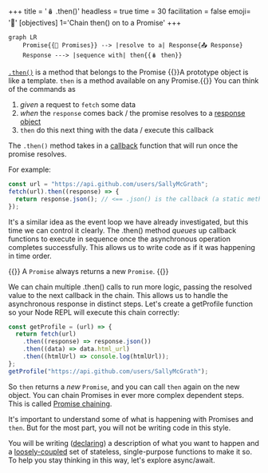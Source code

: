 +++
title = '🪆 .then()'
headless = true
time = 30
facilitation = false
emoji= '🧩'
[objectives]
    1='Chain then() on to a Promise'
+++

```mermaid
graph LR
    Promise{{🤝 Promises}} --> |resolve to a| Response{📤 Response}
    Response ---> |sequence with| then{{🪆️ then}}
```

[`.then()`](https://developer.mozilla.org/en-US/docs/Web/JavaScript/Reference/Global_Objects/Promise/then) is a method that belongs to the Promise {{<tooltip title="prototype">}}A prototype object is like a template. `then` is a method available on any Promise.{{</tooltip>}} You can think of the commands as

1. _given_ a request to `fetch` some data
2. _when_ the `response` comes back / the promise resolves to a [response object](https://developer.mozilla.org/en-US/docs/Web/API/Response)
3. `then` do this next thing with the data / execute this callback

The `.then()` method takes in a [callback](https://www.w3schools.com/js/js_callback.asp) function that will run once the promise resolves.

For example:

```js
const url = "https://api.github.com/users/SallyMcGrath";
fetch(url).then((response) => {
  return response.json(); // <== .json() is the callback (a static method of the response interface)
});
```

It's a similar idea as the event loop we have already investigated, but this time we can control it clearly. The .then() method _queues_ up callback functions to execute in sequence once the asynchronous operation completes successfully. This allows us to write code as if it was happening in time order.

{{<note type="tip">}}
A `Promise` always returns a new `Promise`.
{{</note>}}

We can chain multiple .then() calls to run more logic, passing the resolved value to the next callback in the chain. This allows us to handle the asynchronous response in distinct steps. Let's create a getProfile function so your Node REPL will execute this chain correctly:

```js
const getProfile = (url) => {
  return fetch(url)
    .then((response) => response.json())
    .then((data) => data.html_url)
    .then((htmlUrl) => console.log(htmlUrl));
};
getProfile("https://api.github.com/users/SallyMcGrath");
```

So `then` returns a _new_ `Promise`, and you can call `then` again on the new object. You can chain Promises in ever more complex dependent steps. This is called [Promise chaining](https://developer.mozilla.org/en-US/docs/Web/JavaScript/Guide/Using_promises#chaining).

It's important to understand some of what is happening with Promises and `then`. But for the most part, you will not be writing code in this style.

You will be writing ([declaring](/guides/paradigm/)) a description of what you want to happen and a [loosely-coupled](https://en.wikipedia.org/wiki/Loose_coupling) set of stateless, single-purpose functions to make it so. To help you stay thinking in this way, let's explore async/await.
